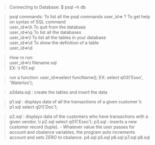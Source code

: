 > Connecting to Database:
$ psql –h db
    
> psql commands: 
To list all the psql commands
                             user_id=> \?
To get help on syntax of SQL command       
                             user_id=>\h
To quit from the database        
                             user_id=>\q
To list all the databases        
                             user_id=>\l
To list all the tables in your database       
                             user_id=>\d
To show the definition of a table        
                             user_id=>\d <tableName> 

> How ro run:        
    user_id=>\i filename.sql    
    EX: \i f01.sql 

> run a function:
    user_id=>select funcName();
    EX: select q03('Esso', 'Waterloo');                   

> a3data.sql : create the tables and insert the data

> p1.sql : displays data of all the transactions of a given customer
    \i p1.sql
    select q01('Doc');

> p2.sql : displays data of the customers who have transactions with a given vendor.
    \i p2.sql
    select q01('Esso');
> p3.sql : inserts a new customer record (tuple).
    - Whatever value the user passes for account and cbalance variables,
    the program auto increments account and sets ZERO to cbalance.
> p4.sql
> p5.sql
> p6.sql
> p7.sql
> p8.sql